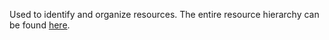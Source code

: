 Used to identify and organize resources. The entire resource hierarchy can be found [here](https://github.com/dassana-io/dassana/blob/main/content/schemas/resource-hierarchy/resource-hierarchy.yaml).
